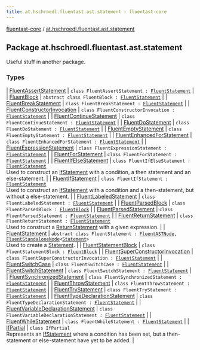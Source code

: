 ```yaml
---
title: at.hschroedl.fluentast.ast.statement - fluentast-core
---
```


[fluentast-core](../index.html) / [at.hschroedl.fluentast.ast.statement](.)

## Package at.hschroedl.fluentast.ast.statement

Useful stuff in another package.

### Types

| [FluentAssertStatement](-fluent-assert-statement/index.html) | `class FluentAssertStatement : `[`FluentStatement`](-fluent-statement/index.html) |
| [FluentBlock](-fluent-block/index.html) | `abstract class FluentBlock : `[`FluentStatement`](-fluent-statement/index.html) |
| [FluentBreakStatement](-fluent-break-statement/index.html) | `class FluentBreakStatement : `[`FluentStatement`](-fluent-statement/index.html) |
| [FluentConstructorInvocation](-fluent-constructor-invocation/index.html) | `class FluentConstructorInvocation : `[`FluentStatement`](-fluent-statement/index.html) |
| [FluentContinueStatement](-fluent-continue-statement/index.html) | `class FluentContinueStatement : `[`FluentStatement`](-fluent-statement/index.html) |
| [FluentDoStatement](-fluent-do-statement/index.html) | `class FluentDoStatement : `[`FluentStatement`](-fluent-statement/index.html) |
| [FluentEmptyStatement](-fluent-empty-statement/index.html) | `class FluentEmptyStatement : `[`FluentStatement`](-fluent-statement/index.html) |
| [FluentEnhancedForStatement](-fluent-enhanced-for-statement/index.html) | `class FluentEnhancedForStatement : `[`FluentStatement`](-fluent-statement/index.html) |
| [FluentExpressionStatement](-fluent-expression-statement/index.html) | `class FluentExpressionStatement : `[`FluentStatement`](-fluent-statement/index.html) |
| [FluentForStatement](-fluent-for-statement/index.html) | `class FluentForStatement : `[`FluentStatement`](-fluent-statement/index.html) |
| [FluentIfElseStatement](-fluent-if-else-statement/index.html) | `class FluentIfElseStatement : `[`FluentStatement`](-fluent-statement/index.html)<br>Used to construct an [IfStatement](https://help.eclipse.org/neon/topic/org.eclipse.jdt.doc.isv/reference/api/org/eclipse/jdt/core/dom/IfStatement.html) with a condition, a then statement and an else-statement. |
| [FluentIfStatement](-fluent-if-statement/index.html) | `class FluentIfStatement : `[`FluentStatement`](-fluent-statement/index.html)<br>Used to construct an [IfStatement](https://help.eclipse.org/neon/topic/org.eclipse.jdt.doc.isv/reference/api/org/eclipse/jdt/core/dom/IfStatement.html) with a condition and a then-statement, but without a else-statement. |
| [FluentLabeledStatement](-fluent-labeled-statement/index.html) | `class FluentLabeledStatement : `[`FluentStatement`](-fluent-statement/index.html) |
| [FluentParsedBlock](-fluent-parsed-block/index.html) | `class FluentParsedBlock : `[`FluentBlock`](-fluent-block/index.html) |
| [FluentParsedStatement](-fluent-parsed-statement/index.html) | `class FluentParsedStatement : `[`FluentStatement`](-fluent-statement/index.html) |
| [FluentReturnStatement](-fluent-return-statement/index.html) | `class FluentReturnStatement : `[`FluentStatement`](-fluent-statement/index.html)<br>Used to construct a [ReturnStatement](https://help.eclipse.org/neon/topic/org.eclipse.jdt.doc.isv/reference/api/org/eclipse/jdt/core/dom/ReturnStatement.html) with a given expression. |
| [FluentStatement](-fluent-statement/index.html) | `abstract class FluentStatement : `[`FluentASTNode`](../at.hschroedl.fluentast.ast/-fluent-a-s-t-node/index.html)`, `[`FluentStandaloneNode`](../at.hschroedl.fluentast.ast/-fluent-standalone-node/index.html)`<`[`Statement`](https://help.eclipse.org/neon/topic/org.eclipse.jdt.doc.isv/reference/api/org/eclipse/jdt/core/dom/Statement.html)`>`<br>Used to create a [Statement](https://help.eclipse.org/neon/topic/org.eclipse.jdt.doc.isv/reference/api/org/eclipse/jdt/core/dom/Statement.html). |
| [FluentStatementBlock](-fluent-statement-block/index.html) | `class FluentStatementBlock : `[`FluentBlock`](-fluent-block/index.html) |
| [FluentSuperConstructorInvocation](-fluent-super-constructor-invocation/index.html) | `class FluentSuperConstructorInvocation : `[`FluentStatement`](-fluent-statement/index.html) |
| [FluentSwitchCase](-fluent-switch-case/index.html) | `class FluentSwitchCase : `[`FluentStatement`](-fluent-statement/index.html) |
| [FluentSwitchStatement](-fluent-switch-statement/index.html) | `class FluentSwitchStatement : `[`FluentStatement`](-fluent-statement/index.html) |
| [FluentSynchronizedStatement](-fluent-synchronized-statement/index.html) | `class FluentSynchronizedStatement : `[`FluentStatement`](-fluent-statement/index.html) |
| [FluentThrowStatement](-fluent-throw-statement/index.html) | `class FluentThrowStatement : `[`FluentStatement`](-fluent-statement/index.html) |
| [FluentTryStatement](-fluent-try-statement/index.html) | `class FluentTryStatement : `[`FluentStatement`](-fluent-statement/index.html) |
| [FluentTypeDeclarationStatement](-fluent-type-declaration-statement/index.html) | `class FluentTypeDeclarationStatement : `[`FluentStatement`](-fluent-statement/index.html) |
| [FluentVariableDeclarationStatement](-fluent-variable-declaration-statement/index.html) | `class FluentVariableDeclarationStatement : `[`FluentStatement`](-fluent-statement/index.html) |
| [FluentWhileStatement](-fluent-while-statement/index.html) | `class FluentWhileStatement : `[`FluentStatement`](-fluent-statement/index.html) |
| [IfPartial](-if-partial/index.html) | `class IfPartial`<br>Represents an [IfStatement](https://help.eclipse.org/neon/topic/org.eclipse.jdt.doc.isv/reference/api/org/eclipse/jdt/core/dom/IfStatement.html) where a condition has been set, but a then-statement or else-statement have yet to be added. |

